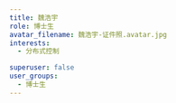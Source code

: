 ```yaml
---
title: 魏浩宇
role: 博士生
avatar_filename: 魏浩宇-证件照.avatar.jpg
interests:
  - 分布式控制

superuser: false
user_groups:
  - 博士生
---
```

